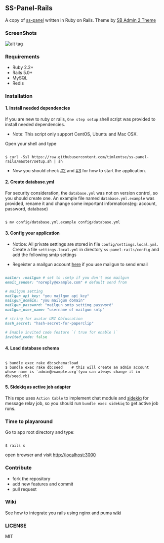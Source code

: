 ## SS-Panel-Rails

A copy of [ss-panel](https://github.com/orvice/ss-panel) written in Ruby on Rails. Theme by [SB Admin 2 Theme](http://startbootstrap.com/template-overviews/sb-admin-2/)

### ScreenShots

![alt tag](https://raw.githubusercontent.com/timlentse/ss-panel-rails/master/public/index.png)

### Requirements

* Ruby 2.2+
* Rails 5.0+
* MySQL
* Redis

### Installation

#### 1. Install needed dependencies

If you are new to ruby or rails, `One step setup` shell script was provided to install needed dependencies.

* Note: This script only support CentOS, Ubuntu and Mac OSX.

Open your shell and type

```shell

$ curl -Ssl https://raw.githubusercontent.com/timlentse/ss-panel-rails/master/setup.sh | sh

```

* Now you should check [#2](#2-create-databaseyml) and [#3](#3-config-your-application) for how to start the application.

#### 2. Create database.yml

For security consideration, the `database.yml` was not on version control, so you should create one.
An example file named `database.yml.example` was provided, rename it and change some important informations(eg: account, password, database)

```shell

$ mv config/database.yml.example config/database.yml

```

#### 3. Config your application

* Notice: 
   All private settings are stored in file `config/settings.local.yml`. Create a file `settings.local.yml` in directory `ss-panel-rails/config` and add the following smtp settings


* Regeister a mailgun account [here](http://www.mailgun.com) if you use mailgun to send email

```ruby

mailer: :mailgun # set to :smtp if you don't use mailgun
email_sender: "noreply@example.com" # default send from

# mailgun setting
mailgun_api_key: "you mailgun api key"
mailgun_domain: "you mailgun domain"
mailgun_password: "mailgun smtp setting password"
mailgun_user_name: "username of mailgun smtp"

# string for avatar URI Obfuscation
hash_secret: "hash-secret-for-paperclip"

# Enable invited code feature `( true for enable )`
invited_code: false

```

#### 4. Load database schema 

```shell

$ bundle exec rake db:schema:load
$ bundle exec rake db:seed    # this will create an admin account whose name is `admin@example.org`(you can always change it in db/seed.rb)

```

#### 5. Sidekiq as active job adapter

This repo uses `Action Cable` to implement chat module and [sidekiq](https://github.com/mperham/sidekiq) for message relay job, so you should run `bundle exec sidekiq` to get active job runs.

### Time to playaround

Go to app root directory and type:

```shell

$ rails s

```
open browser and visit [http://localhost:3000](http://localhost:3000)

### Contribute

* fork the repository
* add new features and commit
* pull request

### Wiki
See how to integrate you rails using nginx and puma [wiki](https://github.com/timlentse/ss-panel-rails/wiki)

### LICENSE
MIT
